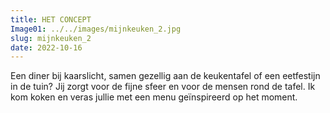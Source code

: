 ```yaml
---
title: HET CONCEPT
Image01: ../../images/mijnkeuken_2.jpg
slug: mijnkeuken_2
date: 2022-10-16
---
```

Een diner bij kaarslicht, samen gezellig aan de keukentafel of een eetfestijn in de tuin? Jij zorgt voor de fijne sfeer en voor de mensen rond de tafel. Ik kom koken en veras jullie met een menu geïnspireerd op het moment.